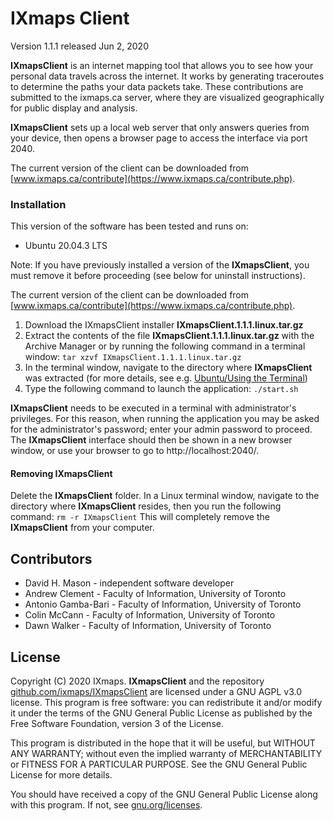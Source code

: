# IXmaps Client
Version 1.1.1 released Jun 2, 2020

**IXmapsClient** is an internet mapping tool that allows you to see how your personal data travels across the internet. It works by generating traceroutes to determine the paths your data packets take. These contributions are submitted to the ixmaps.ca server, where they are visualized geographically for public display and analysis.

**IXmapsClient** sets up a local web server that only answers queries from your device, then opens a browser page to access the interface via port 2040.

The current version of the client can be downloaded from [www.ixmaps.ca/contribute](https://www.ixmaps.ca/contribute.php).

### Installation
This version of the software has been tested and runs on:
* Ubuntu 20.04.3 LTS

Note: If you have previously installed a version of the **IXmapsClient**, you must remove it before proceeding (see below for uninstall instructions).

The current version of the client can be downloaded from [www.ixmaps.ca/contribute](https://www.ixmaps.ca/contribute.php).

1. Download the IXmapsClient installer **IXmapsClient.1.1.1.linux.tar.gz**
2. Extract the contents of the file **IXmapsClient.1.1.1.linux.tar.gz** with the Archive Manager or by running the following command in a terminal window: `tar xzvf IXmapsClient.1.1.1.linux.tar.gz`
3. In the terminal window, navigate to the directory where **IXmapsClient** was extracted (for more details, see e.g. [Ubuntu/Using the Terminal](https://help.ubuntu.com/community/UsingTheTerminal))
4. Type the following command to launch the application: `./start.sh`

**IXmapsClient** needs to be executed in a terminal with administrator's privileges. For this reason, when running the application you may be asked for the administrator's password; enter your admin password to proceed. The **IXmapsClient** interface should then be shown in a new browser window, or use your browser to go to http://localhost:2040/.

#### Removing IXmapsClient
Delete the **IXmapsClient** folder. In a Linux terminal window, navigate to the directory where **IXmapsClient** resides, then you run the following command: `rm -r IXmapsClient`
This will completely remove the **IXmapsClient** from your computer.


## Contributors
* David H. Mason - independent software developer
* Andrew Clement - Faculty of Information, University of Toronto
* Antonio Gamba-Bari - Faculty of Information, University of Toronto
* Colin McCann - Faculty of Information, University of Toronto
* Dawn Walker - Faculty of Information, University of Toronto


## License
Copyright (C) 2020 IXmaps.
**IXmapsClient** and the repository [github.com/ixmaps/IXmapsClient](https://github.com/ixmaps/IXmapsClient) are licensed under a GNU AGPL v3.0 license. This program is free software: you can redistribute it and/or modify it under the terms of the GNU General Public License as published by the Free Software Foundation, version 3 of the License.

This program is distributed in the hope that it will be useful, but WITHOUT ANY WARRANTY; without even the implied warranty of MERCHANTABILITY or FITNESS FOR A PARTICULAR PURPOSE. See the GNU General Public License for more details.

You should have received a copy of the GNU General Public License along with this program.  If not, see [gnu.org/licenses](https://gnu.org/licenses/agpl.html).
